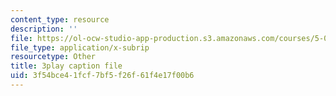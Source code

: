 ```yaml
---
content_type: resource
description: ''
file: https://ol-ocw-studio-app-production.s3.amazonaws.com/courses/5-07sc-biological-chemistry-i-fall-2013/3f54bce41fcf7bf5f26f61f4e17f00b6_w1JYnijqT6A.srt
file_type: application/x-subrip
resourcetype: Other
title: 3play caption file
uid: 3f54bce4-1fcf-7bf5-f26f-61f4e17f00b6
---
```


